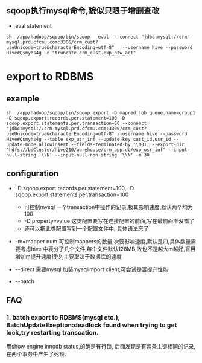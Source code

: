 
## sqoop执行mysql命令,貌似只限于增删查改
* eval statement
```
sh  /app/hadoop/sqoop/bin/sqoop   eval  --connect "jdbc:mysql://crm-mysql.prd.cfcmu.com:3306/crm_cust?useUnicode=true&characterEncoding=utf-8"   --username hive --password Hive#Qsmyhs4g -e "truncate crm_cust.exp_ntw_act"
```

# export to RDBMS
## example 
```
sh  /app/hadoop/sqoop/bin/sqoop export -D mapred.job.queue.name=group1 -D sqoop.export.records.per.statement=100 -D sqoop.export.statements.per.transaction=60 --connect "jdbc:mysql://crm-mysql.prd.cfcmu.com:3306/crm_cust?useUnicode=true&characterEncoding=utf-8" --username hive --password Hive#Qsmyhs4g --table exp_usr_inf --update-key cust_id,usr_id --update-mode allowinsert --fields-terminated-by '\001' --export-dir "hdfs://bdCluster/hive210/warehouse/crm_app.db/exp_usr_inf" --input-null-string '\\N' --input-null-non-string '\\N' -m 30

```
## configuration
* -D sqoop.export.records.per.statement=100, -D sqoop.export.statements.per.transaction=100
  * 可控制mysql 一个transaction中操作的记录,极其影响速度,默认两个均为100
  * -D property=value 这类配置要写在连接配置的前面,写在最前面准没错了
  * 还可以把此类配置写到一个配置文件中, 具体语法忘了

* -m=mapper num 
可控制mappers的数量,次要影响速度,默认是四,具体数量需要考虑hive 中表分了几个文件,每个文件默认128MB,故也不是越大m越好,盲目增加m提升速度很少,主要取决于数据库的速度

* --direct
需要mysql 加装mysqlimport client,可尝试是否提升性能

* --batch

## FAQ
### 1. batch export to RDBMS(mysql etc.), BatchUpdateExeption:deadlock found when trying to get lock,try restarting transcation.

用show engine innodb status,的确是有行锁, 后面发现是有两条主键相同的记录, 在两个事务中产生了死锁.
<!--stackedit_data:
eyJoaXN0b3J5IjpbLTIwODY2MzQ1NzBdfQ==
-->